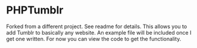 PHPTumblr
=========

Forked from a different project. See readme for details. This allows you to add Tumblr to basically any website. An example file will be included once I get one written. For now you can view the code to get the functionality.
